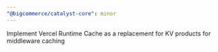```yaml
---
"@bigcommerce/catalyst-core": minor
---
```


Implement Vercel Runtime Cache as a replacement for KV products for middleware caching
